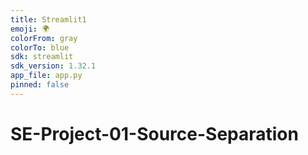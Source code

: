 ```yaml
---
title: Streamlit1
emoji: 🌍
colorFrom: gray
colorTo: blue
sdk: streamlit
sdk_version: 1.32.1
app_file: app.py
pinned: false
---
```

# SE-Project-01-Source-Separation
